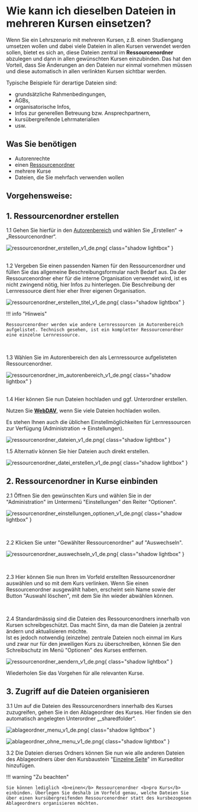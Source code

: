 # Wie kann ich dieselben Dateien in mehreren Kursen einsetzen?

Wenn Sie ein Lehrszenario mit mehreren Kursen, z.B. einen Studiengang umsetzen wollen und dabei viele Dateien in allen Kursen verwendet werden sollen, bietet es sich an, diese Dateien zentral im **Ressourcenordner** abzulegen und dann in allen gewünschten Kursen einzubinden. Das hat den Vorteil, dass Sie Änderungen an den Dateien nur einmal vornehmen müssen und diese automatisch in allen verlinkten Kursen sichtbar werden.

Typische Beispiele für derartige Dateien sind:

* grundsätzliche Rahmenbedingungen,
* AGBs,
* organisatorische Infos,
* Infos zur generellen Betreuung bzw. Ansprechpartnern,
* kursübergreifende Lehrmaterialien
* usw.

## Was Sie benötigen

* Autorenrechte
* einen [Ressourcenordner](../../manual_user/authoring/Various_Types_of_Learning_Resources.de.md#ressourcenordner)
* mehrere Kurse
* Dateien, die Sie mehrfach verwenden wollen

## Vorgehensweise:

## 1. Ressourcenordner erstellen  

1.1 Gehen Sie hierfür in den [Autorenbereich](../../manual_user/authoring/index.de.md) und wählen Sie „Erstellen“ -> „Ressourcenordner“.

![ressourcenordner_erstellen_v1_de.png](assets/ressourcenordner_erstellen_v1_de.png){ class="shadow lightbox" }  
<br>

1.2 Vergeben Sie einen passenden Namen für den Ressourcenordner und füllen Sie das allgemeine Beschreibungsformular nach Bedarf aus. Da der Ressourcenordner eher für die interne Organisation verwendet wird, ist es nicht zwingend nötig, hier Infos zu hinterlegen. Die Beschreibung der Lernressource dient hier eher Ihrer eigenen Organisation.

![ressourcenordner_erstellen_titel_v1_de.png](assets/ressourcenordner_erstellen_titel_v1_de.png){ class="shadow lightbox" }   

!!! info "Hinweis"

    Ressourcenordner werden wie andere Lernressourcen im Autorenbereich aufgelistet. Technisch gesehen, ist ein kompletter Ressourcenordner eine einzelne Lernressource.
<br>

1.3 Wählen Sie im Autorenbereich den als Lernressource aufgelisteten Ressourcenordner.

![ressourcenordner_im_autorenbereich_v1_de.png](assets/ressourcenordner_im_autorenbereich_v1_de.png){ class="shadow lightbox" }   
<br>

1.4 Hier können Sie nun Dateien hochladen und ggf. Unterordner erstellen.

Nutzen Sie [**WebDAV**](../webdav/webdav.de.md), wenn Sie viele Dateien hochladen wollen.  

Es stehen Ihnen auch die üblichen Einstellmöglichkeiten für Lernressourcen zur Verfügung (Administration -> Einstellungen).

![ressourcenordner_dateien_v1_de.png](assets/ressourcenordner_dateien_v1_de.png){ class="shadow lightbox" } 


1.5 Alternativ können Sie hier Dateien auch direkt erstellen.

![ressourcenordner_datei_erstellen_v1_de.png](assets/ressourcenordner_datei_erstellen_v1_de.png){ class="shadow lightbox" }  
 
## 2. Ressourcenordner in Kurse einbinden  

2.1 Öffnen Sie den gewünschten Kurs und wählen Sie in der "Administration" im Untermenü "Einstellungen" den Reiter "Optionen".

![ressourcenordner_einstellungen_optionen_v1_de.png](assets/ressourcenordner_einstellungen_optionen_v1_de.png){ class="shadow lightbox" } 

 <br>

2.2 Klicken Sie unter "Gewählter Ressourcenordner" auf "Auswechseln".

![ressourcenordner_auswechseln_v1_de.png](assets/ressourcenordner_auswechseln_v1_de.png){ class="shadow lightbox" }  

 <br>

2.3 Hier können Sie nun Ihren im Vorfeld erstellten Ressourcenordner auswählen und
so mit dem Kurs verlinken. Wenn Sie einen Ressourcenordner ausgewählt haben, erscheint sein Name sowie
der Button "Auswahl löschen", mit dem Sie ihn wieder abwählen können.

<br>

2.4 Standardmässig sind die Dateien des Ressourcenordners innerhalb von Kursen schreibgeschützt. Das macht Sinn, da man die Dateien ja zentral ändern und aktualisieren möchte.<br>Ist es jedoch notwendig (einzelne) zentrale Dateien noch
einmal im Kurs und zwar nur für den jeweiligen Kurs zu überschreiben, können Sie den Schreibschutz im Menü "Optionen" des Kurses entfernen.

![ressourcenordner_aendern_v1_de.png](assets/ressourcenordner_aendern_v1_de.png){ class="shadow lightbox" } 
 
  
Wiederholen Sie das Vorgehen für alle relevanten Kurse.

## 3. Zugriff auf die Dateien organisieren  

3.1 Um auf die Dateien des Ressourcenordners innerhalb des Kurses zuzugreifen, gehen Sie in den Ablageordner des Kurses. Hier finden sie den automatisch
angelegten Unterordner „_sharedfolder“.

![ablageordner_menu_v1_de.png](assets/ablageordner_menu_v1_de.png){ class="shadow lightbox" } 

![ablageordner_ohne_menu_v1_de.png](assets/ablageordner_ohne_menu_v1_de.png){ class="shadow lightbox" } 
  
3.2 Die Dateien dierses Ordners können Sie nun wie alle anderen Dateien des Ablageordners über
den Kursbaustein "[Einzelne Seite](../../manual_user/learningresources/Knowledge_Transfer.de.md#single_page)" im Kurseditor
hinzufügen.

!!! warning "Zu beachten"

    Sie können lediglich <b>einen</b> Ressourcenordner <b>pro Kurs</b> einbinden. Überlegen Sie deshalb im Vorfeld genau, welche Dateien Sie über einen kursübergreifenden Ressourcenordner statt des kursbezogenen Ablageordners organisieren möchten.